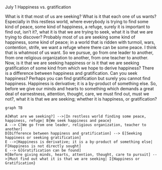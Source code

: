 July 1
Happiness vs. gratification

What is it that most of us are seeking? What is it that each one of us wants? Especially in this restless world, where everybody is trying to find some kind of peace, some kind of happiness, a refuge, surely it is important to find out, isn’t it?, what it is that we are trying to seek, what it is that we are trying to discover? Probably most of us are seeking some kind of happiness, some kind of peace; in a world that is ridden with turmoil, wars, contention, strife, we want a refuge where there can be some peace. I think that is whatmost of us want. So we pursue, go from one leader to another, from one religious organization to another, from one teacher to another.
Now, is it that we are seeking happiness or is it that we are seeking gratification of some kind from which we hope to derive happiness? There is a difference between happiness and gratification. Can you seek happiness? Perhaps you can find gratification but surely you cannot find happiness. Happiness is derivative; it is a by-product of something else. So, before we give our minds and hearts to something which demands a great deal of earnestness, attention, thought, care, we must find out, must we not?, what it is that we are seeking; whether it is happiness, or gratification?

```mermaid
graph TB

A[What are we seeking?] -->|In restless world finding some peace, happiness, refuge| B{We seek happiness and peace}
A --> C[We go from one leader, religious organization, teacher to another]
D[Difference between happiness and gratification] --> E[Seeking happiness or seeking gratification]
E -->|Happiness is derivative; it is a by-product of something else| F[Happiness is not directly sought]
E --> G[Gratification can be found]
H[Before giving minds, hearts, attention, thought, care to pursuit] -->|Must find out what it is that we are seeking| I{Happiness or Gratification}
```